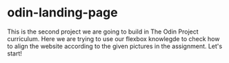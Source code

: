 # odin-landing-page
This is the second project we are going to build in The Odin Project curriculum. Here we are trying to use our flexbox knowlegde to check how to align the website according to the given pictures in the assignment. Let's start!